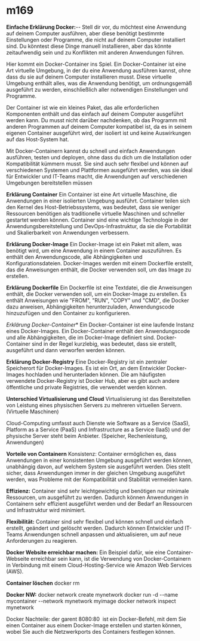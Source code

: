 # m169

**Einfache Erklärung Docker:**--
Stell dir vor, du möchtest eine Anwendung auf deinem Computer ausführen, aber diese benötigt bestimmte Einstellungen oder Programme, die nicht auf deinem Computer installiert sind. Du könntest diese Dinge manuell installieren, aber das könnte zeitaufwendig sein und zu Konflikten mit anderen Anwendungen führen.

Hier kommt ein Docker-Container ins Spiel. Ein Docker-Container ist eine Art virtuelle Umgebung, in der du eine Anwendung ausführen kannst, ohne dass du sie auf deinem Computer installieren musst. Diese virtuelle Umgebung enthält alles, was die Anwendung benötigt, um ordnungsgemäß ausgeführt zu werden, einschließlich aller notwendigen Einstellungen und Programme.

Der Container ist wie ein kleines Paket, das alle erforderlichen Komponenten enthält und das einfach auf deinem Computer ausgeführt werden kann. Du musst nicht darüber nachdenken, ob das Programm mit anderen Programmen auf deinem Computer kompatibel ist, da es in seinem eigenen Container ausgeführt wird, der isoliert ist und keine Auswirkungen auf das Host-System hat.

Mit Docker-Containern kannst du schnell und einfach Anwendungen ausführen, testen und deployen, ohne dass du dich um die Installation oder Kompatibilität kümmern musst. Sie sind auch sehr flexibel und können auf verschiedenen Systemen und Plattformen ausgeführt werden, was sie ideal für Entwickler und IT-Teams macht, die Anwendungen auf verschiedenen Umgebungen bereitstellen müssen

**Erklärung Container**
Ein Container ist eine Art virtuelle Maschine, die Anwendungen in einer isolierten Umgebung ausführt. Container teilen sich den Kernel des Host-Betriebssystems, was bedeutet, dass sie weniger Ressourcen benötigen als traditionelle virtuelle Maschinen und schneller gestartet werden können. Container sind eine wichtige Technologie in der Anwendungsbereitstellung und DevOps-Infrastruktur, da sie die Portabilität und Skalierbarkeit von Anwendungen verbessern.

**Erklärung Docker-Image**
Ein Docker-Image ist ein Paket mit allem, was benötigt wird, um eine Anwendung in einem Container auszuführen. Es enthält den Anwendungscode, alle Abhängigkeiten und Konfigurationsdateien. Docker-Images werden mit einem Dockerfile erstellt, das die Anweisungen enthält, die Docker verwenden soll, um das Image zu erstellen.

**Erklärung Dockerfile**
Ein Dockerfile ist eine Textdatei, die die Anweisungen enthält, die Docker verwenden soll, um ein Docker-Image zu erstellen. Es enthält Anweisungen wie "FROM", "RUN", "COPY" und "CMD", die Docker dazu anweisen, Abhängigkeiten herunterzuladen, Anwendungscode hinzuzufügen und den Container zu konfigurieren.

*Erklärung Docker-Container**
Ein Docker-Container ist eine laufende Instanz eines Docker-Images. Ein Docker-Container enthält den Anwendungscode und alle Abhängigkeiten, die im Docker-Image definiert sind. Docker-Container sind in der Regel kurzlebig, was bedeutet, dass sie erstellt, ausgeführt und dann verworfen werden können.

**Erklärung Docker-Registry**
Eine Docker-Registry ist ein zentraler Speicherort für Docker-Images. Es ist ein Ort, an dem Entwickler Docker-Images hochladen und herunterladen können. Die am häufigsten verwendete Docker-Registry ist Docker Hub, aber es gibt auch andere öffentliche und private Registries, die verwendet werden können.
 

**Unterschied Virtualisierung und Cloud**
Virtualisierung ist das Bereitstellen von Leistung eines physischen Servers zu mehreren virtuellen Servern. (Virtuelle Maschinen)

Cloud-Computing umfasst auch Dienste wie Software as a Service (SaaS), Platform as a Service (PaaS) und Infrastructure as a Service (IaaS) und der physische Server steht beim Anbieter. (Speicher, Rechenleistung, Anwendungen)

**Vorteile von Containern**
Konsistenz: Container ermöglichen es, dass Anwendungen in einer konsistenten Umgebung ausgeführt werden können, unabhängig davon, auf welchem System sie ausgeführt werden. Dies stellt sicher, dass Anwendungen immer in der gleichen Umgebung ausgeführt werden, was Probleme mit der Kompatibilität und Stabilität vermeiden kann.

**Effizienz:** Container sind sehr leichtgewichtig und benötigen nur minimale Ressourcen, um ausgeführt zu werden. Dadurch können Anwendungen in Containern sehr effizient ausgeführt werden und der Bedarf an Ressourcen und Infrastruktur wird minimiert.

**Flexibilität:** Container sind sehr flexibel und können schnell und einfach erstellt, geändert und gelöscht werden. Dadurch können Entwickler und IT-Teams Anwendungen schnell anpassen und aktualisieren, um auf neue Anforderungen zu reagieren.


**Docker Website erreichbar machen:**
Ein Beispiel dafür, wie eine Container-Webseite erreichbar sein kann, ist die Verwendung von Docker-Containern in Verbindung mit einem Cloud-Hosting-Service wie Amazon Web Services (AWS). 

**Container löschen**
docker rm <Container-ID oder Container-Name>
  
**Docker NW:**
docker network create mynetwork
docker run -d --name mycontainer --network mynetwork myimage
docker network inspect mynetwork


Docker Nachteile:
der garent 8080:80 <image> 
  ist ein Docker-Befehl, mit dem Sie einen Container aus einem Docker-Image erstellen und starten können, wobei Sie auch die Netzwerkports des Containers festlegen können.
